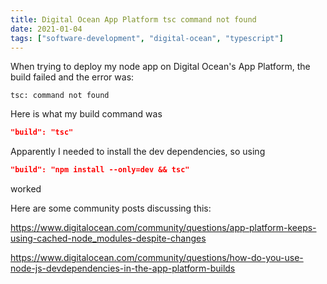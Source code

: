 ```yaml
---
title: Digital Ocean App Platform tsc command not found
date: 2021-01-04
tags: ["software-development", "digital-ocean", "typescript"]
---
```


When trying to deploy my node app on Digital Ocean's App Platform, the build failed and the error was:

```
tsc: command not found
```

Here is what my build command was

```json
"build": "tsc"
```

Apparently I needed to install the dev dependencies, so using

```json
"build": "npm install --only=dev && tsc"
```

worked

Here are some community posts discussing this:

https://www.digitalocean.com/community/questions/app-platform-keeps-using-cached-node_modules-despite-changes

https://www.digitalocean.com/community/questions/how-do-you-use-node-js-devdependencies-in-the-app-platform-builds
